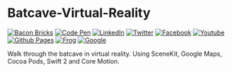 # Batcave-Virtual-Reality

[![Bacon Bricks](https://img.shields.io/badge/Website-BaconBricks-e95950.svg?maxAge=2592000)](http://baconbricks.com/)
[![Code Pen](https://img.shields.io/badge/CodePen-EvanBacon-000000.svg?maxAge=2592000)](http://codepen.io/EvanBacon/)
[![LinkedIn](https://img.shields.io/badge/LinkedIn-EvanBacon-007bb5.svg?maxAge=2592000)](https://www.linkedin.com/in/evan-bacon-10605b58)
[![Twitter](https://img.shields.io/badge/twitter-@baconbricks-55acee.svg?maxAge=2592000)](http://twitter.com/baconbricks)
[![Facebook](https://img.shields.io/badge/Facebook-BrixMaster-3b5998.svg?maxAge=2592000)](https://www.facebook.com/Brix-Master-478004325673947/)
[![Youtube](https://img.shields.io/badge/Youtube-BaconBrix-bb0000.svg?maxAge=2592000)](https://www.youtube.com/Baconbrix)
[![Github Pages](https://img.shields.io/badge/Github-EvanBacon-4078c0.svg?maxAge=2592000)](http://EvanBacon.github.io)
[![Frog](https://img.shields.io/badge/Website-FrogDesign-46bd00.svg?maxAge=2592000)](http://frogdesign.com/)
[![Google](https://img.shields.io/badge/Google+-BaconBrix-dd4b39.svg?maxAge=2592000)](http://google.com/+Baconbrix)


Walk through the batcave in virtual reality. Using SceneKit, Google Maps, Cocoa Pods, Swift 2 and Core Motion.
